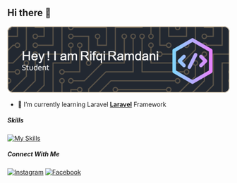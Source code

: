 ## Hi there 👋
![Header](img/header.png)
<!--
**RifqiRamdaniOfficial/RifqiRamdaniOfficial** is a ✨ _special_ ✨ repository because its `README.md` (this file) appears on your GitHub profile.

Here are some ideas to get you started:

- 🔭 I’m currently working on ...
- 🌱 I’m currently learning ...
- 👯 I’m looking to collaborate on ...
- 🤔 I’m looking for help with ...
- 💬 Ask me about ...
- 📫 How to reach me: ...
- 😄 Pronouns: ...
- ⚡ Fun fact: ...
-->


- 🌱 I’m currently learning Laravel [**Laravel**](https://laravel.com) Framework

##### Skills
[![My Skills](https://skillicons.dev/icons?i=git,html,css,js,php,laravel,bootstrap,ps,windows&theme=light)](https://skillicons.dev)

##### Connect With Me
[![Instagram](https://img.shields.io/badge/Instagram-%23E4405F.svg?style=for-the-badge&logo=Instagram&logoColor=white)](https://www.instagram.com/ramaripqi) [![Facebook](https://img.shields.io/badge/Facebook-%231877F2.svg?style=for-the-badge&logo=Facebook&logoColor=white)](https://www.facebook.com/ramax104)